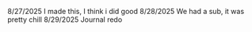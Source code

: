 8/27/2025
I made this, I think i did good
8/28/2025
We had a sub, it was pretty chill
8/29/2025
Journal redo
